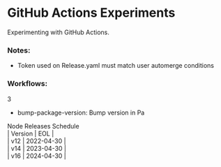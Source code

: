 # GitHub Actions Experiments

Experimenting with GitHub Actions.

### Notes:

- Token used on Release.yaml must match user automerge conditions

### Workflows:

3

- bump-package-version: Bump version in Pa

Node Releases Schedule  
| Version | EOL |  
| v12 | 2022-04-30 |  
| v14 | 2023-04-30 |  
| v16 | 2024-04-30 |  

